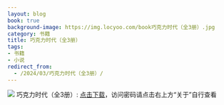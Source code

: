 ```yaml
---
layout: blog
book: true
background-image: https://img.locyoo.com/book巧克力时代（全3册）.jpg
category: 书籍
title: 巧克力时代（全3册）
tags:
- 书籍
- 小说
redirect_from:
  - /2024/03/巧克力时代（全3册）/
---
```

![](https://img.locyoo.com/book巧克力时代（全3册）.jpg)
巧克力时代（全3册）: <a name = "ref1" href="https://url18.ctfile.com/f/50983618-1226041534-cbbe77?p=3619">点击下载</a>，访问密码请点击右上方“关于”自行查看